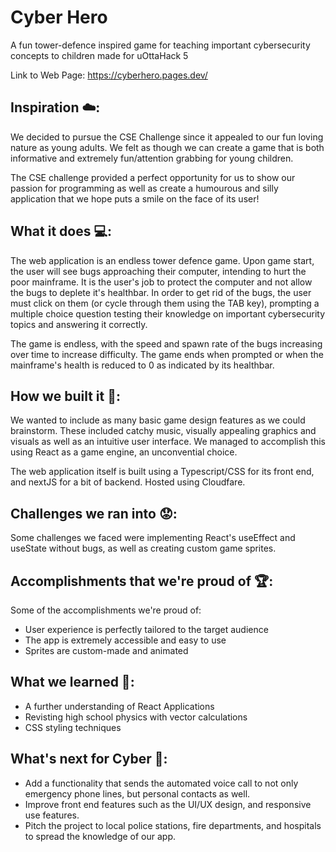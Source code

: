# Cyber Hero

A fun tower-defence inspired game for teaching important cybersecurity concepts to children made for uOttaHack 5

Link to Web Page: https://cyberhero.pages.dev/


## Inspiration ☁️: 
We decided to pursue the CSE Challenge since it appealed to our fun loving nature as young adults. We felt as though we can create a game that is both informative and extremely fun/attention grabbing for young children.

The CSE challenge provided a perfect opportunity for us to show our passion for programming as well as create a humourous and silly application that we hope puts a smile on the face of its user!


## What it does 💻:
The web application is an endless tower defence game. Upon game start, the user will see bugs approaching their computer, intending to hurt the poor mainframe. It is the user's job to protect the computer and not allow the bugs to deplete it's healthbar. In order to get rid of the bugs, the user must click on them (or cycle through them using the TAB key), prompting a multiple choice question testing their knowledge on important cybersecurity topics and answering it correctly.

The game is endless, with the speed and spawn rate of the bugs increasing over time to increase difficulty. The game ends when prompted or when the mainframe's health is reduced to 0 as indicated by its healthbar.

## How we built it 👷: 
We wanted to include as many basic game design features as we could brainstorm. These included catchy music, visually appealing graphics and visuals as well as an intuitive user interface. We managed to accomplish this using React as a game engine, an unconvential choice.  

The web application itself is built using a Typescript/CSS for its front end, and nextJS for a bit of backend. Hosted using Cloudfare. 

## Challenges we ran into 😟:
Some challenges we faced were implementing React's useEffect and useState without bugs, as well as creating custom game sprites.  

## Accomplishments that we're proud of 🏆:
Some of the accomplishments we're proud of:
- User experience is perfectly tailored to the target audience
- The app is extremely accessible and easy to use
- Sprites are custom-made and animated

## What we learned 🧠:
- A further understanding of React Applications
- Revisting high school physics with vector calculations
- CSS styling techniques

## What's next for Cyber  🚀: 
- Add a functionality that sends the automated voice call to not only emergency phone lines, but personal contacts as well.
- Improve front end features such as the UI/UX design, and responsive use features. 
- Pitch the project to local police stations, fire departments, and hospitals to spread the knowledge of our app.